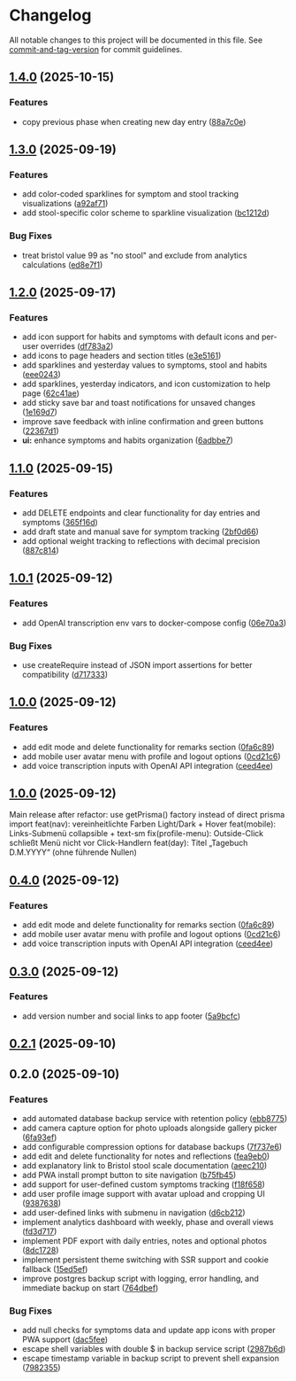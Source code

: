 # Changelog

All notable changes to this project will be documented in this file. See [commit-and-tag-version](https://github.com/absolute-version/commit-and-tag-version) for commit guidelines.

## [1.4.0](https://github.com/scepbjoern/fairment_Darmkur_App/compare/v1.3.0...v1.4.0) (2025-10-15)


### Features

* copy previous phase when creating new day entry ([88a7c0e](https://github.com/scepbjoern/fairment_Darmkur_App/commit/88a7c0e93a94e1b188fd4bc41702fa346ac5b493))

## [1.3.0](https://github.com/scepbjoern/fairment_Darmkur_App/compare/v1.2.0...v1.3.0) (2025-09-19)


### Features

* add color-coded sparklines for symptom and stool tracking visualizations ([a92af71](https://github.com/scepbjoern/fairment_Darmkur_App/commit/a92af710adff97145714d9dcce63665cc433d7e4))
* add stool-specific color scheme to sparkline visualization ([bc1212d](https://github.com/scepbjoern/fairment_Darmkur_App/commit/bc1212d0b206e8562adb269618838b644ea2d646))


### Bug Fixes

* treat bristol value 99 as "no stool" and exclude from analytics calculations ([ed8e7f1](https://github.com/scepbjoern/fairment_Darmkur_App/commit/ed8e7f1d6babdcf394e7234deededbd24d37e549))

## [1.2.0](https://github.com/scepbjoern/fairment_Darmkur_App/compare/v1.1.0...v1.2.0) (2025-09-17)


### Features

* add icon support for habits and symptoms with default icons and per-user overrides ([df783a2](https://github.com/scepbjoern/fairment_Darmkur_App/commit/df783a2ff3d0c55cb57742664fbf0cd4c5b2ab5b))
* add icons to page headers and section titles ([e3e5161](https://github.com/scepbjoern/fairment_Darmkur_App/commit/e3e51616d58fdcde921d012b6c3458df1acddc78))
* add sparklines and yesterday values to symptoms, stool and habits ([eee0243](https://github.com/scepbjoern/fairment_Darmkur_App/commit/eee0243001c3005dca7abb4cfe9e6c3c8c6bd18d))
* add sparklines, yesterday indicators, and icon customization to help page ([62c41ae](https://github.com/scepbjoern/fairment_Darmkur_App/commit/62c41ae949aadd041da4d820f4b07fca696f6140))
* add sticky save bar and toast notifications for unsaved changes ([1e169d7](https://github.com/scepbjoern/fairment_Darmkur_App/commit/1e169d7af7c1150188f5d717f2464c9bcfc99a9c))
* improve save feedback with inline confirmation and green buttons ([22367d1](https://github.com/scepbjoern/fairment_Darmkur_App/commit/22367d1ca7925cdf6dc127442c883e8fd3e9f5d6))
* **ui:** enhance symptoms and habits organization ([6adbbe7](https://github.com/scepbjoern/fairment_Darmkur_App/commit/6adbbe705155e06977b0e36661415378afda56f5))

## [1.1.0](https://github.com/scepbjoern/fairment_Darmkur_App/compare/v1.0.1...v1.1.0) (2025-09-15)


### Features

* add DELETE endpoints and clear functionality for day entries and symptoms ([365f16d](https://github.com/scepbjoern/fairment_Darmkur_App/commit/365f16d2ebf6593fe0d93d69fa82ee75be43a27a))
* add draft state and manual save for symptom tracking ([2bf0d66](https://github.com/scepbjoern/fairment_Darmkur_App/commit/2bf0d6605c98e69da1d61169986af0860bc08c1c))
* add optional weight tracking to reflections with decimal precision ([887c814](https://github.com/scepbjoern/fairment_Darmkur_App/commit/887c8143faa6e9b67b63751990b489901e1b1a95))

## [1.0.1](https://github.com/scepbjoern/fairment_Darmkur_App/compare/v1.0.0...v1.0.1) (2025-09-12)


### Features

* add OpenAI transcription env vars to docker-compose config ([06e70a3](https://github.com/scepbjoern/fairment_Darmkur_App/commit/06e70a35c7ff59a00d5fa84425db4eafb75365f0))


### Bug Fixes

* use createRequire instead of JSON import assertions for better compatibility ([d717333](https://github.com/scepbjoern/fairment_Darmkur_App/commit/d717333f5efcf67ff35dc1f320a6bd4fc1984812))

## [1.0.0](https://github.com/scepbjoern/fairment_Darmkur_App/compare/v0.3.0...v1.0.0) (2025-09-12)


### Features

* add edit mode and delete functionality for remarks section ([0fa6c89](https://github.com/scepbjoern/fairment_Darmkur_App/commit/0fa6c893708b05a77b48ff7e6b7c8cf33ad923ab))
* add mobile user avatar menu with profile and logout options ([0cd21c6](https://github.com/scepbjoern/fairment_Darmkur_App/commit/0cd21c6661fb6346f6a07712f277ce913b6e429a))
* add voice transcription inputs with OpenAI API integration ([ceed4ee](https://github.com/scepbjoern/fairment_Darmkur_App/commit/ceed4ee34749f8f01044c9939e9d2d226508f710))

## [1.0.0](https://github.com/scepbjoern/fairment_Darmkur_App/compare/v0.4.0...v1.0.0) (2025-09-12)
Main release after
refactor: use getPrisma() factory instead of direct prisma import
feat(nav): vereinheitlichte Farben Light/Dark + Hover
feat(mobile): Links-Submenü collapsible + text-sm
fix(profile-menu): Outside-Click schließt Menü nicht vor Click-Handlern
feat(day): Titel „Tagebuch D.M.YYYY“ (ohne führende Nullen)

## [0.4.0](https://github.com/scepbjoern/fairment_Darmkur_App/compare/v0.3.0...v0.4.0) (2025-09-12)


### Features

* add edit mode and delete functionality for remarks section ([0fa6c89](https://github.com/scepbjoern/fairment_Darmkur_App/commit/0fa6c893708b05a77b48ff7e6b7c8cf33ad923ab))
* add mobile user avatar menu with profile and logout options ([0cd21c6](https://github.com/scepbjoern/fairment_Darmkur_App/commit/0cd21c6661fb6346f6a07712f277ce913b6e429a))
* add voice transcription inputs with OpenAI API integration ([ceed4ee](https://github.com/scepbjoern/fairment_Darmkur_App/commit/ceed4ee34749f8f01044c9939e9d2d226508f710))

## [0.3.0](https://github.com/scepbjoern/fairment_Darmkur_App/compare/v0.2.1...v0.3.0) (2025-09-12)


### Features

* add version number and social links to app footer ([5a9bcfc](https://github.com/scepbjoern/fairment_Darmkur_App/commit/5a9bcfc074d790c4c8ad6f69c2d4d28d3d150c0d))

## [0.2.1](https://github.com/scepbjoern/fairment_Darmkur_App/compare/v0.2.0...v0.2.1) (2025-09-10)

## 0.2.0 (2025-09-10)


### Features

* add automated database backup service with retention policy ([ebb8775](https://github.com/scepbjoern/fairment_Darmkur_App/commit/ebb8775a9ccd2b8b215633abeec0cb5a426fa45e))
* add camera capture option for photo uploads alongside gallery picker ([6fa93ef](https://github.com/scepbjoern/fairment_Darmkur_App/commit/6fa93ef10ae44c40358dd975080d660caa60ab4d))
* add configurable compression options for database backups ([7f737e6](https://github.com/scepbjoern/fairment_Darmkur_App/commit/7f737e6d30754df21af269b91d09d3e4497226ae))
* add edit and delete functionality for notes and reflections ([fea9eb0](https://github.com/scepbjoern/fairment_Darmkur_App/commit/fea9eb054d49310d1516ed0b1033e5905d421066))
* add explanatory link to Bristol stool scale documentation ([aeec210](https://github.com/scepbjoern/fairment_Darmkur_App/commit/aeec2101e96fae00b2633d6c05ad42517d26a1f1))
* add PWA install prompt button to site navigation ([b75fb45](https://github.com/scepbjoern/fairment_Darmkur_App/commit/b75fb457b9b982c8f583f10534e38857facb59ad))
* add support for user-defined custom symptoms tracking ([f18f658](https://github.com/scepbjoern/fairment_Darmkur_App/commit/f18f658391c58dee7a0cc20a57e71f1c3ec20b6e))
* add user profile image support with avatar upload and cropping UI ([9387638](https://github.com/scepbjoern/fairment_Darmkur_App/commit/93876385eff04fd20b576d55b889e5ed30307dbb))
* add user-defined links with submenu in navigation ([d6cb212](https://github.com/scepbjoern/fairment_Darmkur_App/commit/d6cb21234616b5d302b70220a411578ba23ec452))
* implement analytics dashboard with weekly, phase and overall views ([fd3d717](https://github.com/scepbjoern/fairment_Darmkur_App/commit/fd3d71782cb6a27af9b6e87b1e39e50fd396794d))
* implement PDF export with daily entries, notes and optional photos ([8dc1728](https://github.com/scepbjoern/fairment_Darmkur_App/commit/8dc1728f4b13819b4a18d32715d279ca50a3627f))
* implement persistent theme switching with SSR support and cookie fallback ([15ed5ef](https://github.com/scepbjoern/fairment_Darmkur_App/commit/15ed5eff304ebb40da089becca68614c7e04d184))
* improve postgres backup script with logging, error handling, and immediate backup on start ([764dbef](https://github.com/scepbjoern/fairment_Darmkur_App/commit/764dbefdfd615ac09f55103c1457f3d3807709ce))


### Bug Fixes

* add null checks for symptoms data and update app icons with proper PWA support ([dac5fee](https://github.com/scepbjoern/fairment_Darmkur_App/commit/dac5fee14cda705da085b66343dcfdf96bf0f897))
* escape shell variables with double $ in backup service script ([2987b6d](https://github.com/scepbjoern/fairment_Darmkur_App/commit/2987b6dbd194b4c0438f6b612f0f1e885a0cd13f))
* escape timestamp variable in backup script to prevent shell expansion ([7982355](https://github.com/scepbjoern/fairment_Darmkur_App/commit/79823555972f6957e33228dde8cd84dea19b2347))

